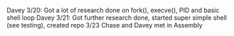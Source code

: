 Davey 3/20:
Got a lot of research done on fork(), execve(), PID and basic shell loop
Davey 3/21: 
Got further research done, started super simple shell (see testing), created repo
3/23 Chase and Davey met in Assembly

